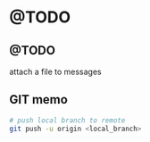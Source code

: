 # @TODO

## @TODO
attach a file to messages

## GIT memo

```bash
# push local branch to remote
git push -u origin <local_branch>
```

